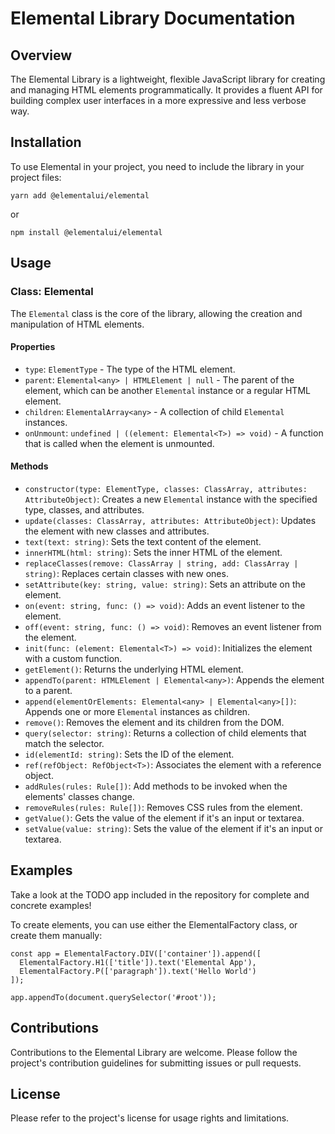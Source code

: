 # Elemental Library Documentation

## Overview
The Elemental Library is a lightweight, flexible JavaScript library for creating and managing HTML elements programmatically. It provides a fluent API for building complex user interfaces in a more expressive and less verbose way.

## Installation
To use Elemental in your project, you need to include the library in your project files:
```
yarn add @elementalui/elemental
```
or
```
npm install @elementalui/elemental
```

## Usage

### Class: Elemental<T>
The `Elemental` class is the core of the library, allowing the creation and manipulation of HTML elements.

#### Properties
- `type`: `ElementType` - The type of the HTML element.
- `parent`: `Elemental<any> | HTMLElement | null` - The parent of the element, which can be another `Elemental` instance or a regular HTML element.
- `children`: `ElementalArray<any>` - A collection of child `Elemental` instances.
- `onUnmount`: `undefined | ((element: Elemental<T>) => void)` - A function that is called when the element is unmounted.

#### Methods
- `constructor(type: ElementType, classes: ClassArray, attributes: AttributeObject)`: Creates a new `Elemental` instance with the specified type, classes, and attributes.
- `update(classes: ClassArray, attributes: AttributeObject)`: Updates the element with new classes and attributes.
- `text(text: string)`: Sets the text content of the element.
- `innerHTML(html: string)`: Sets the inner HTML of the element.
- `replaceClasses(remove: ClassArray | string, add: ClassArray | string)`: Replaces certain classes with new ones.
- `setAttribute(key: string, value: string)`: Sets an attribute on the element.
- `on(event: string, func: () => void)`: Adds an event listener to the element.
- `off(event: string, func: () => void)`: Removes an event listener from the element.
- `init(func: (element: Elemental<T>) => void)`: Initializes the element with a custom function.
- `getElement()`: Returns the underlying HTML element.
- `appendTo(parent: HTMLElement | Elemental<any>)`: Appends the element to a parent.
- `append(elementOrElements: Elemental<any> | Elemental<any>[])`: Appends one or more `Elemental` instances as children.
- `remove()`: Removes the element and its children from the DOM.
- `query(selector: string)`: Returns a collection of child elements that match the selector.
- `id(elementId: string)`: Sets the ID of the element.
- `ref(refObject: RefObject<T>)`: Associates the element with a reference object.
- `addRules(rules: Rule[])`: Add methods to be invoked when the elements' classes change.
- `removeRules(rules: Rule[])`: Removes CSS rules from the element.
- `getValue()`: Gets the value of the element if it's an input or textarea.
- `setValue(value: string)`: Sets the value of the element if it's an input or textarea.

## Examples
Take a look at the TODO app included in the repository for complete and concrete examples!

To create elements, you can use either the ElementalFactory class, or create them manually:
```
const app = ElementalFactory.DIV(['container']).append([
  ElementalFactory.H1(['title']).text('Elemental App'),
  ElementalFactory.P(['paragraph']).text('Hello World')
]);

app.appendTo(document.querySelector('#root'));
```

## Contributions
Contributions to the Elemental Library are welcome. Please follow the project's contribution guidelines for submitting issues or pull requests.

## License
Please refer to the project's license for usage rights and limitations.
